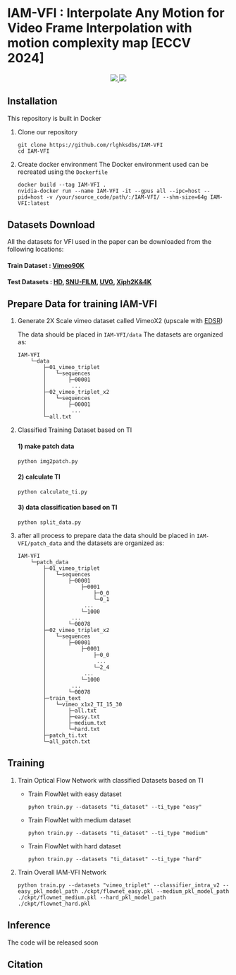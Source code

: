# IAM-VFI : Interpolate Any Motion for Video Frame Interpolation with motion complexity map [ECCV 2024]

<div>
    <h4 align="center">
        <a href="https://rlghksdbs.github.io/iam-vfi_page" target='_blank'>
        <img src="https://img.shields.io/badge/🐳-Project%20Page-blue">
        </a>
        <a href="https://www.ecva.net/papers/eccv_2024/papers_ECCV/papers/02398.pdf" target='_blank'>
        <img src="https://img.shields.io/badge/arXiv-Paper-b31b1b.svg">
        </a>
    </h4>
</div>

## Installation
This repository is built in Docker

1. Clone our repository
    ```
    git clone https://github.com/rlghksdbs/IAM-VFI
    cd IAM-VFI
    ```

2. Create docker environment
The Docker environment used can be recreated using the ```Dockerfile```
    ```
    docker build --tag IAM-VFI .
    nvidia-docker run --name IAM-VFI -it --gpus all --ipc=host --pid=host -v /your/source_code/path/:/IAM-VFI/ --shm-size=64g IAM-VFI:latest
    ```

## Datasets Download
All the datasets for VFI used in the paper can be downloaded from the following locations:
#### Train Dataset : [Vimeo90K](http://toflow.csail.mit.edu/)
#### Test Datasets : [HD](https://github.com/baowenbo/MEMC-Net?tab=readme-ov-file), [SNU-FILM](https://myungsub.github.io/CAIN/), [UVG](https://ultravideo.fi/#testsequences), [Xiph2K&4K](https://github.com/sniklaus/softmax-splatting/blob/master/benchmark_xiph.py)

## Prepare Data for training IAM-VFI
1. Generate 2X Scale vimeo dataset called VimeoX2 (upscale with [EDSR](https://github.com/sanghyun-son/EDSR-PyTorch))

    The data should be placed in ```IAM-VFI/data```
The datasets are organized as:
    ```
    IAM-VFI
        └─data
            ├─01_vimeo_triplet
            │   └─sequences
            │       ├─00001
            │        ...
            ├─02_vimeo_triplet_x2
            │   └─sequences
            │       ├─00001
            │        ...
            └─all.txt
    ```
2. Classified Training Dataset based on TI

    #### 1) make patch data
    ```
    python img2patch.py
    ```
    #### 2) calculate TI
    ```
    python calculate_ti.py
    ```
    #### 3) data classification based on TI
    ```
    python split_data.py
    ```
3. after all process to prepare data the data should be placed in ```IAM-VFI/patch_data``` and the datasets are organized as:
    ```
    IAM-VFI
        └─patch_data
            ├─01_vimeo_triplet
            │   └─sequences
            │       ├─00001
            │           ├─0001
            │               ├─0_0
            │               └─0_1
            │            ...
            │           └─1000
            │        ...
            │       └─00078
            ├─02_vimeo_triplet_x2
            │   └─sequences
            │       ├─00001
            │           ├─0001
            │               ├─0_0
            │                ...
            │               └─2_4
            │            ...
            │           └─1000
            │        ...
            │       └─00078
            ├─train_text
            │   └─vimeo_x1x2_TI_15_30
            │       ├─all.txt            
            │       ├─easy.txt
            │       ├─medium.txt
            │       └─hard.txt
            ├─patch_ti.txt
            └─all_patch.txt
    ```
## Training
1. Train Optical Flow Network with classified Datasets based on TI
    
    - Train FlowNet with easy dataset
        ```
        pyhon train.py --datasets "ti_dataset" --ti_type "easy"
        ```    
    - Train FlowNet with medium dataset
        ```
        pyhon train.py --datasets "ti_dataset" --ti_type "medium"
        ```
    - Train FlowNet with hard dataset
        ```
        pyhon train.py --datasets "ti_dataset" --ti_type "hard"
        ```

2. Train Overall IAM-VFI Network
    ```
    python train.py --datasets "vimeo_triplet" --classifier_intra_v2 --easy_pkl_model_path ./ckpt/flownet_easy.pkl --medium_pkl_model_path ./ckpt/flownet_medium.pkl --hard_pkl_model_path ./ckpt/flownet_hard.pkl
    ```
## Inference
The code will be released soon

## Citation
```
```
